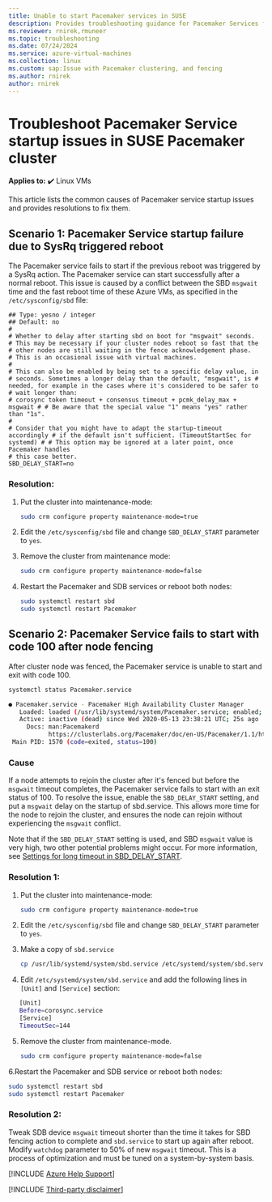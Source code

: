 ```yaml
---
title: Unable to start Pacemaker services in SUSE
description: Provides troubleshooting guidance for Pacemaker Services fail to start
ms.reviewer: rnirek,rmuneer
ms.topic: troubleshooting
ms.date: 07/24/2024
ms.service: azure-virtual-machines
ms.collection: linux
ms.custom: sap:Issue with Pacemaker clustering, and fencing
ms.author: rnirek
author: rnirek
---
```


# Troubleshoot Pacemaker Service startup issues in SUSE Pacemaker cluster

**Applies to:** :heavy_check_mark: Linux VMs

This article lists the common causes of Pacemaker service startup issues and provides resolutions to fix them.

## Scenario 1: Pacemaker Service startup failure due to SysRq triggered reboot

The Pacemaker service fails to start if the previous reboot was triggered by a SysRq action. The Pacemaker service can start successfully after a normal reboot. This issue is caused by a conflict between the SBD `msgwait` time and the fast reboot time of these Azure VMs, as specified in the `/etc/sysconfig/sbd` file:

```output
## Type: yesno / integer
## Default: no
#
# Whether to delay after starting sbd on boot for "msgwait" seconds.
# This may be necessary if your cluster nodes reboot so fast that the # other nodes are still waiting in the fence acknowledgement phase.
# This is an occasional issue with virtual machines.
#
# This can also be enabled by being set to a specific delay value, in # seconds. Sometimes a longer delay than the default, "msgwait", is # needed, for example in the cases where it's considered to be safer to 
# wait longer than:
# corosync token timeout + consensus timeout + pcmk_delay_max + msgwait # # Be aware that the special value "1" means "yes" rather than "1s".
#
# Consider that you might have to adapt the startup-timeout accordingly # if the default isn't sufficient. (TimeoutStartSec for systemd) # # This option may be ignored at a later point, once Pacemaker handles 
# this case better.
SBD_DELAY_START=no
```
### Resolution:

1. Put the cluster into maintenance-mode:

   ```bash
   sudo crm configure property maintenance-mode=true
   ```
2. Edit the `/etc/sysconfig/sbd` file and change `SBD_DELAY_START` parameter to `yes`.

3. Remove the cluster from maintenance mode:
   ```bash
   sudo crm configure property maintenance-mode=false
   ```
4. Restart the Pacemaker and SDB services or reboot both nodes:
   ```bash
   sudo systemctl restart sbd
   sudo systemctl restart Pacemaker
   ```

## Scenario 2:  Pacemaker Service fails to start with code 100 after node fencing

After cluster node was fenced, the Pacemaker service is unable to start and exit with code 100.

   ```bash
   systemctl status Pacemaker.service
   
   ● Pacemaker.service - Pacemaker High Availability Cluster Manager
      Loaded: loaded (/usr/lib/systemd/system/Pacemaker.service; enabled; vendor preset: disabled)
      Active: inactive (dead) since Wed 2020-05-13 23:38:21 UTC; 25s ago
        Docs: man:Pacemakerd
              https://clusterlabs.org/Pacemaker/doc/en-US/Pacemaker/1.1/html-single/Pacemaker_Explained/index.html
    Main PID: 1570 (code=exited, status=100)
   ```

### Cause

If a node attempts to rejoin the cluster after it's fenced but before the `msgwait` timeout completes, the Pacemaker service fails to start with an exit status of 100. To resolve the issue, enable the `SBD_DELAY_START` setting, and put a `msgwait` delay on the startup of sbd.service. This allows more time for the node to rejoin the cluster, and ensures the node can rejoin without experiencing the `msgwait` conflict. 

Note that if the `SBD_DELAY_START` setting is used, and SBD `msgwait` value is very high, two other potential problems might occur. For more information, see [Settings for long timeout in SBD_DELAY_START](https://www.suse.com/support/kb/doc/?id=000019356).

### Resolution 1:

1. Put the cluster into maintenance-mode:
   ```bash
   sudo crm configure property maintenance-mode=true
   ```

2. Edit the `/etc/sysconfig/sbd` file and change `SBD_DELAY_START` parameter to `yes`.

3. Make a copy of `sbd.service`

   ```bash
   cp /usr/lib/systemd/system/sbd.service /etc/systemd/system/sbd.service
   ```
4. Edit `/etc/systemd/system/sbd.service` and add the following lines in `[Unit]` and `[Service]` section:

```bash
   [Unit]
   Before=corosync.service
   [Service]
   TimeoutSec=144
```

5. Remove the cluster from maintenance-mode.

   ```bash
   sudo crm configure property maintenance-mode=false
   ```

6.Restart the Pacemaker and SDB service or reboot both nodes:

   ```bash
   sudo systemctl restart sbd
   sudo systemctl restart Pacemaker
   ```

### Resolution 2:
Tweak SDB device `msgwait` timeout shorter than the time it takes for SBD fencing action to complete and `sbd.service` to start up again after reboot. Modify `watchdog` parameter to 50% of new `msgwait` timeout. This is a process of optimization and must be tuned on a system-by-system basis.

[!INCLUDE [Azure Help Support](../../../includes/azure-help-support.md)]

[!INCLUDE [Third-party disclaimer](../../../includes/third-party-disclaimer.md)]



